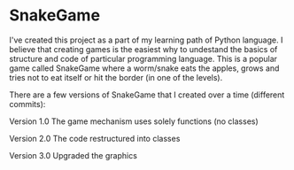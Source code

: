 # SnakeGame
I've created this project as a part of my learning path of Python language. I believe that creating games is the easiest why to undestand the basics of structure and code of particular programming language. This is a popular game called SnakeGame where a worm/snake eats the apples, grows and tries not to eat itself or hit the border (in one of the levels).

There are a few versions of SnakeGame that I created over a time (different commits):
  
  Version 1.0 The game mechanism uses solely functions (no classes)
    
  Version 2.0 The code restructured into classes
  
  Version 3.0 Upgraded the graphics
